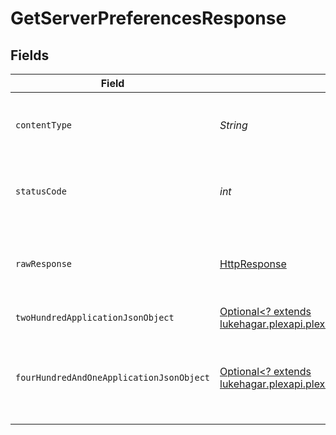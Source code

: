 # GetServerPreferencesResponse


## Fields

| Field                                                                                                                                                                       | Type                                                                                                                                                                        | Required                                                                                                                                                                    | Description                                                                                                                                                                 |
| --------------------------------------------------------------------------------------------------------------------------------------------------------------------------- | --------------------------------------------------------------------------------------------------------------------------------------------------------------------------- | --------------------------------------------------------------------------------------------------------------------------------------------------------------------------- | --------------------------------------------------------------------------------------------------------------------------------------------------------------------------- |
| `contentType`                                                                                                                                                               | *String*                                                                                                                                                                    | :heavy_check_mark:                                                                                                                                                          | HTTP response content type for this operation                                                                                                                               |
| `statusCode`                                                                                                                                                                | *int*                                                                                                                                                                       | :heavy_check_mark:                                                                                                                                                          | HTTP response status code for this operation                                                                                                                                |
| `rawResponse`                                                                                                                                                               | [HttpResponse<InputStream>](https://docs.oracle.com/en/java/javase/11/docs/api/java.net.http/java/net/http/HttpResponse.html)                                               | :heavy_check_mark:                                                                                                                                                          | Raw HTTP response; suitable for custom response parsing                                                                                                                     |
| `twoHundredApplicationJsonObject`                                                                                                                                           | [Optional<? extends lukehagar.plexapi.plexapi.models.operations.GetServerPreferencesResponseBody>](../../models/operations/GetServerPreferencesResponseBody.md)             | :heavy_minus_sign:                                                                                                                                                          | Server Preferences                                                                                                                                                          |
| `fourHundredAndOneApplicationJsonObject`                                                                                                                                    | [Optional<? extends lukehagar.plexapi.plexapi.models.operations.GetServerPreferencesServerResponseBody>](../../models/operations/GetServerPreferencesServerResponseBody.md) | :heavy_minus_sign:                                                                                                                                                          | Unauthorized - Returned if the X-Plex-Token is missing from the header or query.                                                                                            |